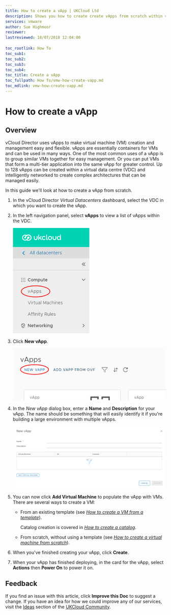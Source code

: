 ```yaml
---
title: How to create a vApp | UKCloud Ltd
description: Shows you how to create create vApps from scratch within vCloud Director
services: vmware
author: Sue Highmoor
reviewer:
lastreviewed: 18/07/2018 12:04:00

toc_rootlink: How To
toc_sub1:
toc_sub2:
toc_sub3:
toc_sub4:
toc_title: Create a vApp
toc_fullpath: How To/vmw-how-create-vapp.md
toc_mdlink: vmw-how-create-vapp.md
---
```


# How to create a vApp

## Overview

vCloud Director uses vApps to make virtual machine (VM) creation and management easy and flexible. vApps are essentially containers for VMs and can be used in many ways. One of the most common uses of a vApp is to group similar VMs together for easy management. Or you can put VMs that form a multi-tier application into the same vApp for greater control. Up to 128 vApps can be created within a virtual data centre (VDC) and intelligently networked to create complex architectures that can be managed easily.

In this guide we'll look at how to create a vApp from scratch.

1. In the vCloud Director *Virtual Datacenters* dashboard, select the VDC in which you want to create the vApp.

2. In the left navigation panel, select **vApps** to view a list of vApps within the VDC.

    ![vApps tab in vCloud Director](images/vmw-vcd-tab-vapps.png)

3. Click **New vApp**.

    ![Build New vApp button](images/vmw-vcd-btn-new-vapp.png)

4. In the *New vApp* dialog box, enter a **Name** and **Description** for your vApp. The name should be something that will easily identify it if you're building a large environment with multiple vApps.

    ![Build new vApp dialog box](images/vmw-vcd-build-vapp.png)

5. You can now click **Add Virtual Machine** to populate the vApp with VMs. There are several ways to create a VM:

    - From an existing template (see [*How to create a VM from a template*](vmw-how-create-vm-from-template.md)).

        Catalog creation is covered in [*How to create a catalog*](vmw-how-create-catalog.md).

    - From scratch, without using a template (see [*How to create a virtual machine from scratch*](vmw-how-create-vm-from-scratch.md)).

6. When you've finished creating your vApp, click **Create**.

7. When your vApp has finished deploying, in the card for the vApp, select **Actions** then **Power On** to power it on.

## Feedback

If you find an issue with this article, click **Improve this Doc** to suggest a change. If you have an idea for how we could improve any of our services, visit the [Ideas](https://community.ukcloud.com/ideas) section of the [UKCloud Community](https://community.ukcloud.com).
